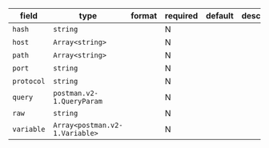 | field | type | format | required | default | description |
|---|---|---|---|---|---|
| `hash` | `string` |  | N |  |
| `host` | `Array<string>` |  | N |  |
| `path` | `Array<string>` |  | N |  |
| `port` | `string` |  | N |  |
| `protocol` | `string` |  | N |  |
| `query` | `postman.v2-1.QueryParam` |  | N |  |  |
| `raw` | `string` |  | N |  |
| `variable` | `Array<postman.v2-1.Variable>` |  | N |  |
